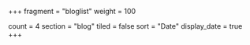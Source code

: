 +++
fragment = "bloglist"
weight = 100

count = 4
section = "blog"
tiled = false
sort = "Date"
display_date = true
+++
